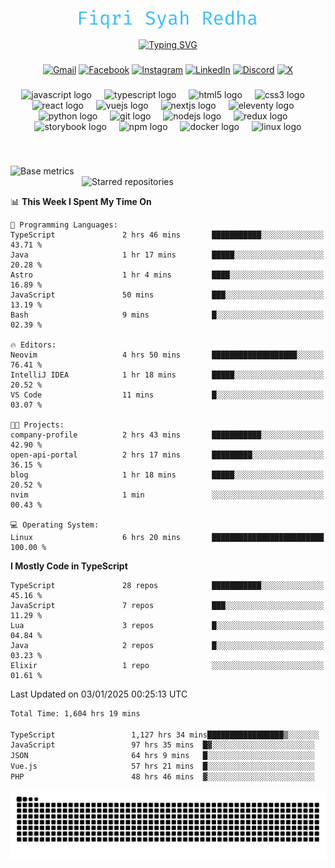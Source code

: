 <p align="center">
  <img src="./assets/name.svg" height="30" alt="Fiqri Syah Redha" />
</p>

<p align="center">
  <a href="https://git.io/typing-svg"><img src="https://readme-typing-svg.demolab.com?font=Fira+Code&pause=1000&center=true&vCenter=true&random=false&width=435&lines=Mid-Level+Frontend+Engineer;2%2B+years+experience;Always+learning+new+things" alt="Typing SVG" /></a>
</p>

###

<div align="center">

[![Gmail](https://img.shields.io/badge/Gmail-D14836?logo=gmail&logoColor=white)](mailto:fiqrisyahredha@gmail.com)
[![Facebook](https://img.shields.io/badge/Facebook-%231877F2.svg?logo=Facebook&logoColor=white)](https://www.facebook.com/fiqrisyahredha)
[![Instagram](https://img.shields.io/badge/Instagram-%23E4405F.svg?logo=Instagram&logoColor=white)](https://instagram.com/fiqrisyahredha)
[![LinkedIn](https://img.shields.io/badge/Linkedin-%230077B5.svg?logo=linkedin&logoColor=white)](https://www.linkedin.com/in/fiqrisyahredha)
[![Discord](https://img.shields.io/badge/Discord-%235865F2.svg?&logo=discord&logoColor=white)](https://discordapp.com/users/484183499050582027)
[![X](https://img.shields.io/badge/X-%23000000.svg?logo=X&logoColor=white)](https://x.com/fiqrisyahredha)

</div>

###

<div align="center">
  <img src="https://cdn.jsdelivr.net/gh/devicons/devicon/icons/javascript/javascript-original.svg" height="32" alt="javascript logo"  />
  <img width="12" />
  <img src="https://cdn.jsdelivr.net/gh/devicons/devicon/icons/typescript/typescript-original.svg" height="32" alt="typescript logo"  />
  <img width="12" />
  <img src="https://cdn.jsdelivr.net/gh/devicons/devicon/icons/html5/html5-original.svg" height="32" alt="html5 logo"  />
  <img width="12" />
  <img src="https://cdn.jsdelivr.net/gh/devicons/devicon/icons/css3/css3-original.svg" height="32" alt="css3 logo"  />
  <img width="12" />
  <img src="https://cdn.jsdelivr.net/gh/devicons/devicon/icons/react/react-original.svg" height="32" alt="react logo"  />
  <img width="12" />
  <img src="https://cdn.jsdelivr.net/gh/devicons/devicon/icons/vuejs/vuejs-original.svg" height="32" alt="vuejs logo"  />
  <img width="12" />
  <img src="https://cdn.jsdelivr.net/gh/devicons/devicon/icons/nextjs/nextjs-original.svg" height="32" alt="nextjs logo"  />
  <img width="12" />
  <img src="https://cdn.jsdelivr.net/gh/devicons/devicon/icons/eleventy/eleventy-original.svg" height="32" alt="eleventy logo"  />
  <img width="12" />
  <img src="https://cdn.jsdelivr.net/gh/devicons/devicon/icons/python/python-original.svg" height="32" alt="python logo"  />
  <img width="12" />
  <img src="https://cdn.jsdelivr.net/gh/devicons/devicon/icons/git/git-original.svg" height="32" alt="git logo"  />
  <img width="12" />
  <img src="https://cdn.jsdelivr.net/gh/devicons/devicon/icons/nodejs/nodejs-original.svg" height="32" alt="nodejs logo"  />
  <img width="12" />
  <img src="https://cdn.jsdelivr.net/gh/devicons/devicon/icons/redux/redux-original.svg" height="32" alt="redux logo"  />
  <img width="12" />
  <img src="https://cdn.jsdelivr.net/gh/devicons/devicon/icons/storybook/storybook-original.svg" height="32" alt="storybook logo"  />
  <img width="12" />
  <img src="https://cdn.jsdelivr.net/gh/devicons/devicon/icons/npm/npm-original-wordmark.svg" height="32" alt="npm logo"  />
  <img width="12" />
  <img src="https://cdn.jsdelivr.net/gh/devicons/devicon/icons/docker/docker-original.svg" height="32" alt="docker logo"  />
  <img width="12" />
  <img src="https://cdn.jsdelivr.net/gh/devicons/devicon/icons/linux/linux-original.svg" height="32" alt="linux logo"  />
</div>

###

<br clear="both">

<!--START_SECTION:metrics-->

[<img align="left" width="390" alt="Base metrics" src="https://gist.githubusercontent.com/fiqrisr/bbcf04a19349368e6c7873e2f7bbd987/raw/base.svg">](#)
[<img align="right" width="390" alt="Starred repositories" src="https://gist.githubusercontent.com/fiqrisr/bbcf04a19349368e6c7873e2f7bbd987/raw/starred.svg">](#)

<br clear="both">
<p></p>

<!--END_SECTION:metrics-->

<!-- <p align="center"> -->
<!--   <img src="https://github-readme-streak-stats.herokuapp.com/?user=fiqrisr&theme=ayu-mirage&hide_border=false" height="160" /> -->
<!-- </p> -->

<!--START_SECTION:waka1-->
📊 **This Week I Spent My Time On** 

```text
💬 Programming Languages: 
TypeScript               2 hrs 46 mins       ███████████░░░░░░░░░░░░░░   43.71 % 
Java                     1 hr 17 mins        █████░░░░░░░░░░░░░░░░░░░░   20.28 % 
Astro                    1 hr 4 mins         ████░░░░░░░░░░░░░░░░░░░░░   16.89 % 
JavaScript               50 mins             ███░░░░░░░░░░░░░░░░░░░░░░   13.19 % 
Bash                     9 mins              █░░░░░░░░░░░░░░░░░░░░░░░░   02.39 % 

🔥 Editors: 
Neovim                   4 hrs 50 mins       ███████████████████░░░░░░   76.41 % 
IntelliJ IDEA            1 hr 18 mins        █████░░░░░░░░░░░░░░░░░░░░   20.52 % 
VS Code                  11 mins             █░░░░░░░░░░░░░░░░░░░░░░░░   03.07 % 

🐱‍💻 Projects: 
company-profile          2 hrs 43 mins       ███████████░░░░░░░░░░░░░░   42.90 % 
open-api-portal          2 hrs 17 mins       █████████░░░░░░░░░░░░░░░░   36.15 % 
blog                     1 hr 18 mins        █████░░░░░░░░░░░░░░░░░░░░   20.52 % 
nvim                     1 min               ░░░░░░░░░░░░░░░░░░░░░░░░░   00.43 % 

💻 Operating System: 
Linux                    6 hrs 20 mins       █████████████████████████   100.00 % 
```

**I Mostly Code in TypeScript** 

```text
TypeScript               28 repos            ███████████░░░░░░░░░░░░░░   45.16 % 
JavaScript               7 repos             ███░░░░░░░░░░░░░░░░░░░░░░   11.29 % 
Lua                      3 repos             █░░░░░░░░░░░░░░░░░░░░░░░░   04.84 % 
Java                     2 repos             █░░░░░░░░░░░░░░░░░░░░░░░░   03.23 % 
Elixir                   1 repo              ░░░░░░░░░░░░░░░░░░░░░░░░░   01.61 % 
```




 Last Updated on 03/01/2025 00:25:13 UTC
<!--END_SECTION:waka1-->

<!--START_SECTION:waka2-->

```txt
Total Time: 1,604 hrs 19 mins

TypeScript                 1,127 hrs 34 mins█████████████████▒░░░░░░░   69.74 %
JavaScript                 97 hrs 35 mins  █▓░░░░░░░░░░░░░░░░░░░░░░░   06.04 %
JSON                       64 hrs 9 mins   █░░░░░░░░░░░░░░░░░░░░░░░░   03.97 %
Vue.js                     57 hrs 21 mins  █░░░░░░░░░░░░░░░░░░░░░░░░   03.55 %
PHP                        48 hrs 46 mins  ▓░░░░░░░░░░░░░░░░░░░░░░░░   03.02 %
```

<!--END_SECTION:waka2-->

<img src="https://raw.githubusercontent.com/fiqrisr/fiqrisr/output/snake.svg" alt="Snake animation" />
